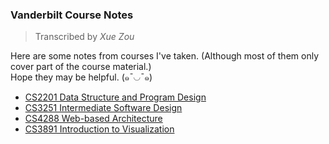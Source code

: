### Vanderbilt Course Notes
> Transcribed by *Xue Zou*

Here are some notes from courses I've taken. (Although most of them only cover part of the course material.)
<br>Hope they may be helpful. (๑¯◡¯๑)

- [CS2201 Data Structure and Program Design](/data-structure-and-program-design)
- [CS3251 Intermediate Software Design](/Intermediate-Software-Design)
- [CS4288 Web-based Architecture](/Web-based-Architecture)
- [CS3891 Introduction to Visualization](/Introduction-to-Visualization)
